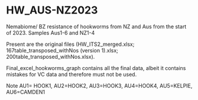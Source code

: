 # HW_AUS-NZ2023
Nemabiome/ BZ resistance of hookworms from NZ and Aus from the start of 2023. Samples Aus1-6 and NZ1-4

Present are the original files (HW_ITS2_merged.xlsx; 167table_transposed_withNos (version 1).xlsx; 200table_transposed_withNos.xlsx). 

Final_excel_hookworms_graph contains all the final data, albeit it contains mistakes for VC data and therefore must not be used. 

Note AU1= HOOK1, AU2=HOOK2, AU3=HOOK3, AU4=HOOK4, AU5=KELPIE, AU6=CAMDEN1
